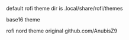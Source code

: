 default rofi theme dir is .local/share/rofi/themes

base16 theme

rofi nord theme original github.com/AnubisZ9
